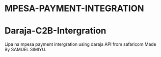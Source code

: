 # MPESA-PAYMENT-INTEGRATION
# Daraja-C2B-Intergration
Lipa na mpesa payment intergration using daraja API from safaricom
Made By SAMUEL SIMIYU.
